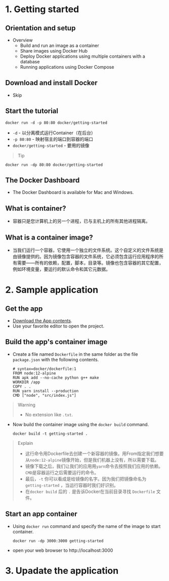 # 1. Getting started

## Orientation and setup

* Overview
  * Build and run an image as a container
  * Share images using Docker Hub
  * Deploy Docker applications using multiple containers with a database
  * Running applications using Docker Compose

## Download and install Docker

* Skip

## Start the tutorial
``` Docker
docker run -d -p 80:80 docker/getting-started
```
* ` -d ` - 以分离模式运行Container（在后台）
* ` -p 80:80 ` - 映射宿主的端口到容器的端口
* ` docker/getting-started ` - 要用的镜像

> Tip
``` Docker
docker run -dp 80:80 docker/getting-started
```

## The Docker Dashboard

* The Docker Dashboard is available for Mac and Windows.

## What is container?

* 容器只是您计算机上的另一个进程，已与主机上的所有其他进程隔离。

## What is a container image?
* 当我们运行一个容器，它使用一个独立的文件系统。这个自定义的文件系统是由镜像提供的。因为镜像包含容器的文件系统，它必须包含运行应用程序的所有需要——所有的依赖，配置，脚本，目录等。镜像也包含容器的其它配置，例如环境变量，要运行的默认命令和其它元数据。

# 2. Sample application

## Get the app

* [Download the App contents](https://github.com/docker/getting-started/tree/master/app).
* Use your favorite editor to open the project.

## Build the app's container image

* Create a file named ` Dockerfile ` in the same folder as the file ` package.json ` with the following contents.

  ``` Docker
  # syntax=docker/dockerfile:1
  FROM node:12-alpine
  RUN apk add --no-cache python g++ make
  WORKDIR /app
  COPY . .
  RUN yarn install --production
  CMD ["node", "src/index.js"]
  ```
> Warning
> * No extension like `.txt`.

* Now build the container image using the `docker build` command.
  ``` Docker
  docker build -t getting-started .
  ```
> Explain
> * 这行命令用Dockerfile去创建一个新容器的镜像。用From指定我们想要从` node:12-alpine `镜像开始，但是我们机器上没有，所以需要下载。
> * 镜像下载之后，我们让我们的应用用` yarn `命令去按照我们应用的依赖。` CMD `是容器运行之后需要运行的命令。
> * 最后，` -t ` 你可以看成是给镜像的名字。因为我们把镜像命名为 ` getting-started ` ，当运行容器时我们好识别。
> * 在` docker build ` 后的 `.` 是告诉Docker在当前目录寻找 ` Dockerfile ` 文件。 

## Start an app container

* Using ` docker run ` command and specify the name of the image to start container.
  ``` Docker
  docker run -dp 3000:3000 getting-started
  ```
* open your web browser to http://localhost:3000


# 3. Upadate the application



